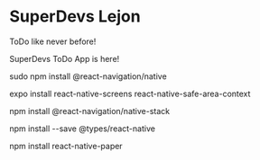 # SuperDevs Lejon

ToDo like never before!

SuperDevs ToDo App is here!

sudo npm install @react-navigation/native

expo install react-native-screens react-native-safe-area-context

npm install @react-navigation/native-stack

npm install --save @types/react-native

npm install react-native-paper